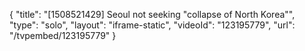 {
    "title": "[1508521429] Seoul not seeking \"collapse of North Korea\"",
    "type": "solo",
    "layout": "iframe-static",
    "videoId": "123195779",
    "url": "\/tvpembed\/123195779"
}